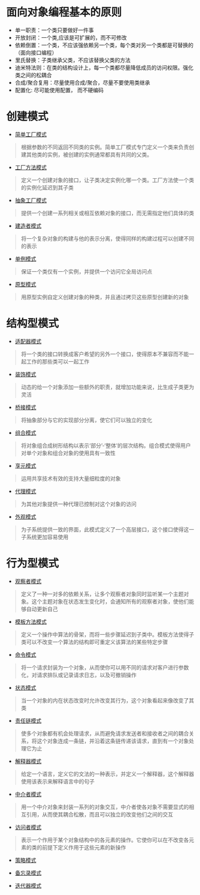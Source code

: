 # 面向对象编程基本的原则

+ 单一职责：一个类只要做好一件事
+ 开放封闭：一个类,应该是可扩展的，而不可修改
+ 依赖倒置：一个类，不应该强依赖另一个类，每个类对另一个类都是可替换的（面向接口编程）
+ 里氏替换：子类继承父类，不应该替换父类的方法
+ 迪米特法则：在类的结构设计上，每一个类都尽量降低成员的访问权限。强化类之间的松耦合
+ 合成/聚合复用：尽量使用合成/聚合，尽量不要使用类继承
+ 配置化: 尽可能使用配置， 而不硬编码


# 创建模式
+ [简单工厂模式](https://github.com/MasterJoyHunan/DesiginPattren/tree/master/src/simple_factory)
> 根据参数的不同返回不同类的实例。简单工厂模式专门定义一个类来负责创建其他类的实例，被创建的实例通常都具有共同的父类。
+ [工厂方法模式](https://github.com/MasterJoyHunan/DesiginPattren/tree/master/src/factory_method)
> 定义一个创建对象的接口，让子类决定实例化哪一个类。工厂方法使一个类的实例化延迟到其子类     
+ [抽象工厂模式](https://github.com/MasterJoyHunan/DesiginPattren/tree/master/src/abstract_factory)
> 提供一个创建一系列相关或相互依赖对象的接口，而无需指定他们具体的类
+ [建造者模式](https://github.com/MasterJoyHunan/DesiginPattren/tree/master/src/builder)
> 将一个复杂对象的构建与他的表示分离，使得同样的构建过程可以创建不同的表示
+ [单例模式](https://github.com/MasterJoyHunan/DesiginPattren/tree/master/src/singleton)
> 保证一个类仅有一个实例，并提供一个访问它全局访问点
+ [原型模式](https://github.com/MasterJoyHunan/DesiginPattren/tree/master/src/prototype)
> 用原型实例自定义创建对象的种类，并且通过拷贝这些原型创建新的对象
# 结构型模式
+ [适配器模式](https://github.com/MasterJoyHunan/DesiginPattren/tree/master/src/adapter)
> 将一个类的接口转换成客户希望的另外一个接口，使得原本不兼容而不能一起工作的那些类可以一起工作
+ [装饰模式](https://github.com/MasterJoyHunan/DesiginPattren/tree/master/src/decorator)
> 动态的给一个对象添加一些额外的职责，就增加功能来说，比生成子类更为灵活
+ [桥接模式](https://github.com/MasterJoyHunan/DesiginPattren/tree/master/src/bridge)
> 将抽象部分与它的实现部分分离，使它们可以独立的变化
+ [组合模式](https://github.com/MasterJoyHunan/DesiginPattren/tree/master/src/composite)
> 将对象组合成树形结构以表示‘部分’-‘整体’的层次结构。组合模式使得用户对单个对象和组合对象的使用具有一致性
+ [享元模式](https://github.com/MasterJoyHunan/DesiginPattren/tree/master/src/flyweight)
> 运用共享技术有效的支持大量细粒度的对象
+ [代理模式](https://github.com/MasterJoyHunan/DesiginPattren/tree/master/src/proxy)
> 为其他对象提供一种代理已控制对这个对象的访问
+ [外观模式](https://github.com/MasterJoyHunan/DesiginPattren/tree/master/src/facade)
> 为子系统提供一致的界面，此模式定义了一个高层接口，这个接口使得这一子系统更加容易使用
# 行为型模式
+ [观察者模式](https://github.com/MasterJoyHunan/DesiginPattren/tree/master/src/observer)
> 定义了一种一对多的依赖关系，让多个观察者对象同时监听某一个主题对象。这个主题对象在状态发生变化时，会通知所有的观察者对象，使他们能够自动更新自己
+ [模板方法模式](https://github.com/MasterJoyHunan/DesiginPattren/tree/master/src/template_method)
> 定义一个操作中算法的骨架，而将一些步骤延迟到子类中。模板方法使得子类可以不改变一个算法的结构即可重定义该算法的某些特定步骤
+ [命令模式](https://github.com/MasterJoyHunan/DesiginPattren/tree/master/src/command)
> 将一个请求封装为一个对象，从而使你可以用不同的请求对客户进行参数化，对请求排队或记录请求日志，以及可撤销操作
+ [状态模式](https://github.com/MasterJoyHunan/DesiginPattren/tree/master/src/state)
> 当一个对象的内在状态改变时允许改变其行为，这个对象看起来像改变了其类
+ [责任链模式](https://github.com/MasterJoyHunan/DesiginPattren/tree/master/src/chain_of_responsibility)
> 使多个对象都有机会处理请求，从而避免请求发送者和接收者之间的耦合关系，将这个对象连成一条链，并沿着这条链传递该请求，直到有一个对象处理它为止
+ [解释器模式](https://github.com/MasterJoyHunan/DesiginPattren/tree/master/src/interpreter)
> 给定一个语言，定义它的文法的一种表示，并定义一个解释器，这个解释器使用该表示来解释语言中的句子
+ [中介者模式](https://github.com/MasterJoyHunan/DesiginPattren/tree/master/src/mediator)
> 用一个中介对象来封装一系列的对象交互，中介者使各对象不需要显式的相互引用，从而使其耦合松散，而且可以独立的改变他们之间的交互
+ [访问者模式](https://github.com/MasterJoyHunan/DesiginPattren/tree/master/src/vositor)
> 表示一个作用于某个对象结构中的各元素的操作。它使你可以在不改变各元素的类的前提下定义作用于这些元素的新操作
+ [策略模式](https://github.com/MasterJoyHunan/DesiginPattren/tree/master/src/strategy)
> 
+ [备忘录模式](https://github.com/MasterJoyHunan/DesiginPattren/tree/master/src/facade)
> 
+ [迭代器模式](https://github.com/MasterJoyHunan/DesiginPattren/tree/master/src/memento)
> 